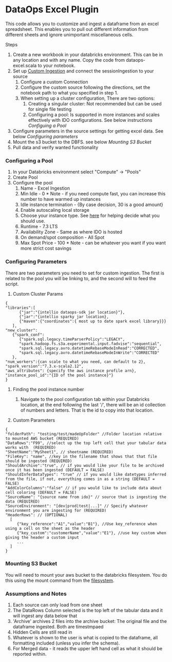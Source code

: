 # **DataOps Excel Plugin**
This code allows you to customize and ingest a dataframe from an excel spreadsheet. This enables you to pull out different information
from different sheets and ignore unimportant miscellaneous cells.

Steps
1. Create a new workbook in your databricks environment. This can be in any location and with any name. Copy the code from dataops-excel.scala to your notebook.
2. Set up [Custom Ingestion](https://intellio.gitbook.io/dataops/user-manual/sdk/custom-ingestion) and connect the sessionIngestion to your source
    1. Configure a custom Connection
    2. Configure the custom source following the directions, set the notebook path to what you specified in step 1.
    3. When setting up a cluster configuration, There are two options:
        1. Creating a singular cluster: Not recommended but can be used for single file testing
        2. Configuring a pool: Is supported in more instances and scales effectively with IDO configurations. See below instructions *Configuing a Pool*   
3. Configure parameters in the source settings for getting excel data. See below *Configuring parameters*
4. Mount the s3 bucket to the DBFS. see below *Mounting S3 Bucket*
5. Pull data and verify wanted functionality


### Configuring a Pool
1. In your Databricks environment select "Compute" -> "Pools"
2. Create Pool
3. Configure the pool
    1. Name - Excel Ingestion
    2. Min Idle - 0     * Note - if you need compute fast, you can increase this number to have warmed up instances
    3. Idle instance termination - {By case decision, 30 is a good amount}
    4. Enable autoscaling local storage
    5. Choose your instance type. See [here](https://aws.amazon.com/ec2/instance-types/) for helping decide what you should use.
    6. Runtime - 7.3 LTS
    7. Availability Zone - Same as where IDO is hosted
    8. On demand/spot composition - All Spot
    9. Max Spot Price - 100   * Note - can be whatever you want if you want more strict cost savings

### Configuring Parameters
There are two parameters you need to set for custom ingestion. The first is related to the pool you will be linking to, and the second will to feed the script.
1. Custom Cluster Params
```
{
"libraries":[
      {"jar":"{intellio dataops-sdk jar location}"},
      {"jar":"{intellio sparky jar location},
      {"maven":{"coordinates":{ most up to date spark excel library}}}
   ],
"new_cluster":
   {"spark_conf":
      {"spark.sql.legacy.timeParserPolicy":"LEGACY",
      "spark.hadoop.fs.s3a.experimental.input.fadvise":"sequential",
      "spark.sql.legacy.avro.datetimeRebaseModeInRead":"CORRECTED",
      "spark.sql.legacy.avro.datetimeRebaseModeInWrite":"CORRECTED"
   },
"num_workers":{can scale to what you need, can default to 2},
"spark_version":"7.3.x-scala2.12",
"aws_attributes": {specify the aws instance profile arn},
"instance_pool_id":"{ID of the pool instance}"}
}
```
1. Finding the pool instance number
    1. Navigate to the pool configuration tab within your Databricks location, at the end following the last '/', there will be an id collection of numbers and letters. That is the id to copy into that location.

2. Custom Parameters
```
{ 
"folderPath": "testing/test/madeUpFolder" //Folder location relative to mounted AWS bucket (REQUIRED)  
"DataRows":"F99", //select up the top left cell that your tabular data works with  (REQUIRED)  
"SheetName":"MySheet1", // sheetname (REQUIRED)  
"FileKey": "name", //key in the filename that shows that that file should be ingested (REQUIRED)
"ShouldArchive":"true", // if you would like your file to be archived once it has been ingested (DEFAULT = FALSE)
"ShouldInferDataTypes": "true" // if you would like datetypes inferred from the file, if not, everything comes in as a string (DEFAULT = FALSE)
"AddColorColumns":"false" // if you would like to include data about cell coloring (DEFAULT = FALSE)
"SourceName": "{source name from ido}" // source that is ingesting the data (REQUIRED) 
"SourceEnvironment": "[dev|prod|test|...]" // Specify whatever environment you are ingesting for (REQUIRED) 
"HeaderRows": // (OPTIONAL)  
  [  
     {"key_reference":"A1","value":"B1"}, //Use key_reference when using a cell on the sheet as the header  
     {"key_custom":"customerName","value":"E1"}, //use key custom when giving the header a custom input  
     ...  
  ]  
}  
```

### Mounting S3 Bucket
You will need to mount your aws bucket to the databricks filesystem. You do this using the mount command from the [filesystem](https://docs.databricks.com/data/data-sources/aws/amazon-s3.html).

### Assumptions and Notes
1. Each source can only load from one sheet
2. The DataRows Column selected is the top left of the tabular data and it will ingest any data below that
3. 'Archive' archives 2 files into the archive bucket: The original file and the dataframe ingested. Both are timestmpaed
4. Hidden Cells are still read in
5. Whatever is shown to the user is what is copied to the dataframe, all formatting included (unless you infer the schema).
6. For Merged data - it reads the upper left hand cell as what it should be reported within.
